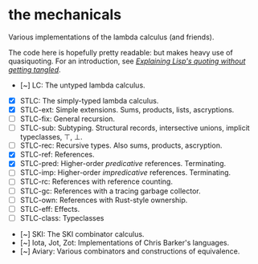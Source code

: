 # the mechanicals

Various implementations of the lambda calculus (and friends).

The code here is hopefully pretty readable: but makes heavy use of quasiquoting.
For an introduction, see [*Explaining Lisp's quoting without getting tangled*](quasiquoting).

* [~] LC: The untyped lambda calculus.
* [x] STLC: The simply-typed lambda calculus.
* [x] STLC-ext: Simple extensions. Sums, products, lists, ascryptions.
* [ ] STLC-fix: General recursion.
* [ ] STLC-sub: Subtyping. Structural records, intersective unions, implicit typeclasses, ⊤, ⊥.
* [ ] STLC-rec: Recursive types. Also sums, products, ascryption.
* [x] STLC-ref: References.
* [x] STLC-pred: Higher-order *predicative* references. Terminating.
* [ ] STLC-imp: Higher-order *impredicative* references. Terminating.
* [ ] STLC-rc: References with reference counting.
* [ ] STLC-gc: References with a tracing garbage collector.
* [ ] STLC-own: References with Rust-style ownership.
* [ ] STLC-eff: Effects.
* [ ] STLC-class: Typeclasses
* [~] SKI: The SKI combinator calculus.
* [~] Iota, Jot, Zot: Implementations of Chris Barker's languages.
* [~] Aviary: Various combinators and constructions of equivalence.


[quasiquoting]: https://cadence.moe/blog/2022-10-17-explaining-lisp-quoting-without-getting-tangled

